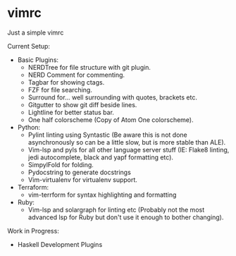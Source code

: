 # vimrc
Just a simple vimrc

Current Setup: 
  - Basic Plugins:
      - NERDTree for file structure with git plugin.
      - NERD Comment for commenting.
      - Tagbar for showing ctags.
      - FZF for file searching.
      - Surround for... well surrounding with quotes, brackets etc.
      - Gitgutter to show git diff beside lines.
      - Lightline for better status bar.
      - One half colorscheme (Copy of Atom One colorscheme).
  - Python:
      - Pylint linting using Syntastic (Be aware this is not done asynchronously so can be a little slow, but is more stable than ALE).
      - Vim-lsp and pyls for all other language server stuff (IE: Flake8 linting, jedi autocomplete, black and yapf formatting etc).
      - SimpylFold for folding.
      - Pydocstring to generate docstrings
      - Vim-virtualenv for virtualenv support.
  - Terraform:
      - vim-terrform for syntax highlighting and formatting
  - Ruby:
      - Vim-lsp and solargraph for linting etc (Probably not the most advanced lsp for Ruby but don't use it enough to bother changing).
   
Work in Progress:
  - Haskell Development Plugins
